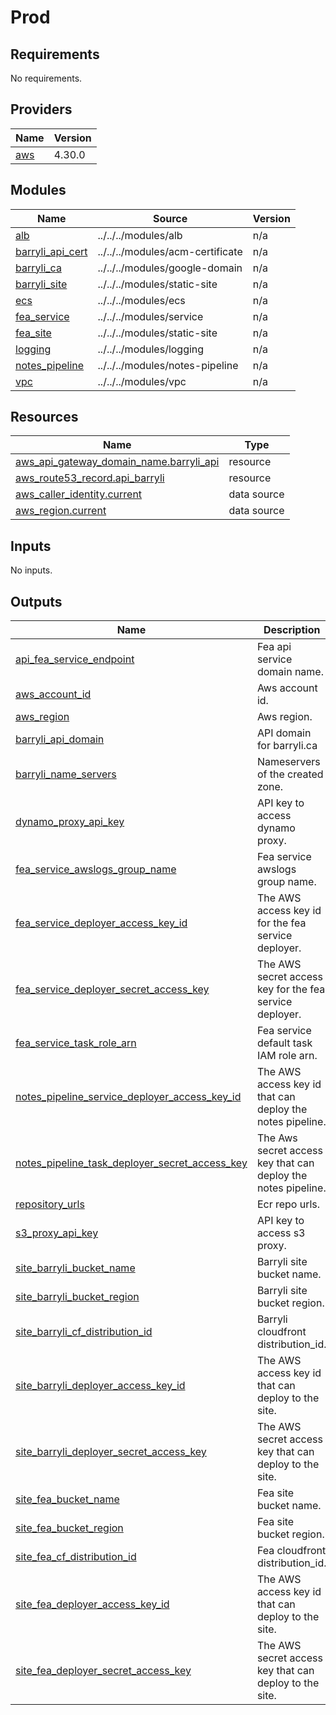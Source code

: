 # Prod

<!-- BEGIN_TF_DOCS -->
## Requirements

No requirements.

## Providers

| Name | Version |
|------|---------|
| <a name="provider_aws"></a> [aws](#provider\_aws) | 4.30.0 |

## Modules

| Name | Source | Version |
|------|--------|---------|
| <a name="module_alb"></a> [alb](#module\_alb) | ../../../modules/alb | n/a |
| <a name="module_barryli_api_cert"></a> [barryli\_api\_cert](#module\_barryli\_api\_cert) | ../../../modules/acm-certificate | n/a |
| <a name="module_barryli_ca"></a> [barryli\_ca](#module\_barryli\_ca) | ../../../modules/google-domain | n/a |
| <a name="module_barryli_site"></a> [barryli\_site](#module\_barryli\_site) | ../../../modules/static-site | n/a |
| <a name="module_ecs"></a> [ecs](#module\_ecs) | ../../../modules/ecs | n/a |
| <a name="module_fea_service"></a> [fea\_service](#module\_fea\_service) | ../../../modules/service | n/a |
| <a name="module_fea_site"></a> [fea\_site](#module\_fea\_site) | ../../../modules/static-site | n/a |
| <a name="module_logging"></a> [logging](#module\_logging) | ../../../modules/logging | n/a |
| <a name="module_notes_pipeline"></a> [notes\_pipeline](#module\_notes\_pipeline) | ../../../modules/notes-pipeline | n/a |
| <a name="module_vpc"></a> [vpc](#module\_vpc) | ../../../modules/vpc | n/a |

## Resources

| Name | Type |
|------|------|
| [aws_api_gateway_domain_name.barryli_api](https://registry.terraform.io/providers/hashicorp/aws/latest/docs/resources/api_gateway_domain_name) | resource |
| [aws_route53_record.api_barryli](https://registry.terraform.io/providers/hashicorp/aws/latest/docs/resources/route53_record) | resource |
| [aws_caller_identity.current](https://registry.terraform.io/providers/hashicorp/aws/latest/docs/data-sources/caller_identity) | data source |
| [aws_region.current](https://registry.terraform.io/providers/hashicorp/aws/latest/docs/data-sources/region) | data source |

## Inputs

No inputs.

## Outputs

| Name | Description |
|------|-------------|
| <a name="output_api_fea_service_endpoint"></a> [api\_fea\_service\_endpoint](#output\_api\_fea\_service\_endpoint) | Fea api service domain name. |
| <a name="output_aws_account_id"></a> [aws\_account\_id](#output\_aws\_account\_id) | Aws account id. |
| <a name="output_aws_region"></a> [aws\_region](#output\_aws\_region) | Aws region. |
| <a name="output_barryli_api_domain"></a> [barryli\_api\_domain](#output\_barryli\_api\_domain) | API domain for barryli.ca |
| <a name="output_barryli_name_servers"></a> [barryli\_name\_servers](#output\_barryli\_name\_servers) | Nameservers of the created zone. |
| <a name="output_dynamo_proxy_api_key"></a> [dynamo\_proxy\_api\_key](#output\_dynamo\_proxy\_api\_key) | API key to access dynamo proxy. |
| <a name="output_fea_service_awslogs_group_name"></a> [fea\_service\_awslogs\_group\_name](#output\_fea\_service\_awslogs\_group\_name) | Fea service awslogs group name. |
| <a name="output_fea_service_deployer_access_key_id"></a> [fea\_service\_deployer\_access\_key\_id](#output\_fea\_service\_deployer\_access\_key\_id) | The AWS access key id for the fea service deployer. |
| <a name="output_fea_service_deployer_secret_access_key"></a> [fea\_service\_deployer\_secret\_access\_key](#output\_fea\_service\_deployer\_secret\_access\_key) | The AWS secret access key for the fea service deployer. |
| <a name="output_fea_service_task_role_arn"></a> [fea\_service\_task\_role\_arn](#output\_fea\_service\_task\_role\_arn) | Fea service default task IAM role arn. |
| <a name="output_notes_pipeline_service_deployer_access_key_id"></a> [notes\_pipeline\_service\_deployer\_access\_key\_id](#output\_notes\_pipeline\_service\_deployer\_access\_key\_id) | The AWS access key id that can deploy the notes pipeline. |
| <a name="output_notes_pipeline_task_deployer_secret_access_key"></a> [notes\_pipeline\_task\_deployer\_secret\_access\_key](#output\_notes\_pipeline\_task\_deployer\_secret\_access\_key) | The Aws secret access key that can deploy the notes pipeline. |
| <a name="output_repository_urls"></a> [repository\_urls](#output\_repository\_urls) | Ecr repo urls. |
| <a name="output_s3_proxy_api_key"></a> [s3\_proxy\_api\_key](#output\_s3\_proxy\_api\_key) | API key to access s3 proxy. |
| <a name="output_site_barryli_bucket_name"></a> [site\_barryli\_bucket\_name](#output\_site\_barryli\_bucket\_name) | Barryli site bucket name. |
| <a name="output_site_barryli_bucket_region"></a> [site\_barryli\_bucket\_region](#output\_site\_barryli\_bucket\_region) | Barryli site bucket region. |
| <a name="output_site_barryli_cf_distribution_id"></a> [site\_barryli\_cf\_distribution\_id](#output\_site\_barryli\_cf\_distribution\_id) | Barryli cloudfront distribution\_id. |
| <a name="output_site_barryli_deployer_access_key_id"></a> [site\_barryli\_deployer\_access\_key\_id](#output\_site\_barryli\_deployer\_access\_key\_id) | The AWS access key id that can deploy to the site. |
| <a name="output_site_barryli_deployer_secret_access_key"></a> [site\_barryli\_deployer\_secret\_access\_key](#output\_site\_barryli\_deployer\_secret\_access\_key) | The AWS secret access key that can deploy to the site. |
| <a name="output_site_fea_bucket_name"></a> [site\_fea\_bucket\_name](#output\_site\_fea\_bucket\_name) | Fea site bucket name. |
| <a name="output_site_fea_bucket_region"></a> [site\_fea\_bucket\_region](#output\_site\_fea\_bucket\_region) | Fea site bucket region. |
| <a name="output_site_fea_cf_distribution_id"></a> [site\_fea\_cf\_distribution\_id](#output\_site\_fea\_cf\_distribution\_id) | Fea cloudfront distribution\_id. |
| <a name="output_site_fea_deployer_access_key_id"></a> [site\_fea\_deployer\_access\_key\_id](#output\_site\_fea\_deployer\_access\_key\_id) | The AWS access key id that can deploy to the site. |
| <a name="output_site_fea_deployer_secret_access_key"></a> [site\_fea\_deployer\_secret\_access\_key](#output\_site\_fea\_deployer\_secret\_access\_key) | The AWS secret access key that can deploy to the site. |
<!-- END_TF_DOCS -->
